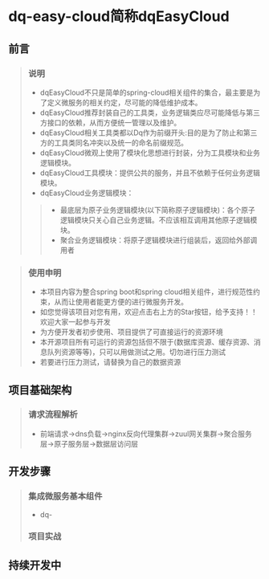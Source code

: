 # dq-easy-cloud简称dqEasyCloud
## 前言
> ### 说明
> * dqEasyCloud不只是简单的spring-cloud相关组件的集合，最主要是为了定义微服务的相关约定，尽可能的降低维护成本。
> * dqEasyCloud推荐封装自己的工具类，业务逻辑类应尽可能降低与第三方接口的依赖，从而方便统一管理以及维护。
> * dqEasyCloud相关工具类都以Dq作为前缀开头:目的是为了防止和第三方的工具类同名冲突以及统一的命名前缀规范。
> * dqEasyCloud微观上使用了模块化思想进行封装，分为工具模块和业务逻辑模块。
> * dqEasyCloud工具模块：提供公共的服务，并且不依赖于任何业务逻辑模块。
> * dqEasyCloud业务逻辑模块：
>> * 最底层为原子业务逻辑模块(以下简称原子逻辑模块)：各个原子逻辑模块只关心自己业务逻辑。不应该相互调用其他原子逻辑模块。
>> * 聚合业务逻辑模块：将原子逻辑模块进行组装后，返回给外部调用者

> ### 使用申明
> * 本项目内容为整合spring boot和spring cloud相关组件，进行规范性约束，从而让使用者能更方便的进行微服务开发。<br>
> * 如您觉得该项目对您有用，欢迎点击右上方的Star按钮，给予支持！！欢迎大家一起参与开发<br>
> * 为方便开发者初步使用、项目提供了可直接运行的资源环境<br/>
> * 本开源项目所有可运行的资源包括但不限于(数据库资源、缓存资源、消息队列资源等等)，只可以用做测试之用。切勿进行压力测试<br/>
> * 若要进行压力测试，请替换为自己的数据资源<br/>

## 项目基础架构
> ### 请求流程解析
> * 前端请求->dns负载->nginx反向代理集群->zuul网关集群->聚合服务层->原子服务层->数据层访问层
## 开发步骤
> ### 集成微服务基本组件
> * dq-
> ### 项目实战
## 持续开发中
